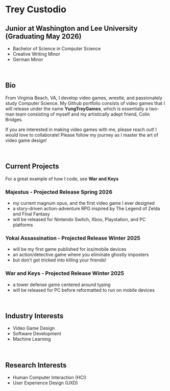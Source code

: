 # Trey Custodio

##  Junior at Washington and Lee University (Graduating May 2026)<br>
- Bachelor of Science in Computer Science<br>
- Creative Writing Minor<br>
- German Minor

<br>

##  Bio
From Virginia Beach, VA, I develop video games, wrestle, and passionately study Computer Science.
My Github portfolio consists of video games that I will release under the name **YungTreyGames**,
which is essentially a two-man team consisting of myself and my artistically adept friend, Colin Bridges.

If you are interested in making video games with me, please reach out! I would love to collaborate!
Please follow my journey as I master the art of video game design!

<br>

##  Current Projects
For a great example of how I code, see **War and Keys**

###  Majestus - Projected Release Spring 2026
- my current magnum opus, and the first video game I ever designed
- a story-driven action-adventure RPG inspired by The Legend of Zelda and Final Fantasy
- will be released for Nintendo Switch, Xbox, Playstation, and PC platforms
###  Yokai Assassination - Projected Release Winter 2025
- will be my first game published for ios/mobile devices
- an action/detective game where you eliminate ghostly imposters
- but don't get tricked into killing your friends!
###  War and Keys - Projected Release Winter 2025
- a tower defense game centered around typing
- will be released for PC before reformatted to run on mobile devices


<br>

##  Industry Interests
- Video Game Design
- Software Development
- Machine Learning

<br>

##  Research Interests
- Human Computer Interaction (HCI)
- User Experience Design (UXD)

<!--
**TreyCustodio/TreyCustodio** is a ✨ _special_ ✨ repository because its `README.md` (this file) appears on your GitHub profile.

Here are some ideas to get you started:

- 🔭 I’m currently working on ...
- 🌱 I’m currently learning ...
- 👯 I’m looking to collaborate on ...
- 🤔 I’m looking for help with ...
- 💬 Ask me about ...
- 📫 How to reach me: ...
- 😄 Pronouns: ...
- ⚡ Fun fact: ...
-->
